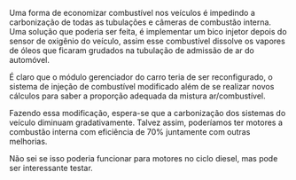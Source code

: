 Uma forma de economizar combustível nos veículos é impedindo a carbonização de todas as tubulações e câmeras de combustão interna. Uma solução que poderia ser feita, é implementar um bico injetor depois do sensor de oxigênio do veículo, assim esse combustível dissolve os vapores de óleos que ficaram grudados na tubulação de admissão de ar do automóvel.


É claro que o módulo gerenciador do carro teria de ser reconfigurado, o sistema de injeção de combustível modificado além de se realizar novos cálculos para saber a proporção adequada da mistura ar/combustível.


Fazendo essa modificação, espera-se que a carbonização dos sistemas do veículo diminuam gradativamente. Talvez assim, poderíamos ter motores a combustão interna com eficiência de 70% juntamente com outras melhorias.


Não sei se isso poderia funcionar para motores no ciclo diesel, mas pode ser interessante testar.
